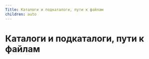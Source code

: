 ```yaml
---
Title: Каталоги и подкаталоги, пути к файлам
children: auto
---
```



Каталоги и подкаталоги, пути к файлам
=====================================
